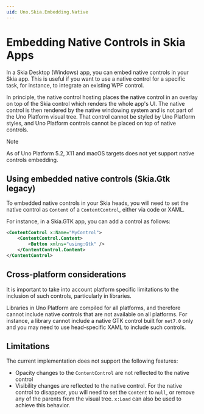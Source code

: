 ```yaml
---
uid: Uno.Skia.Embedding.Native
---
```


# Embedding Native Controls in Skia Apps

In a Skia Desktop (Windows) app, you can embed native controls in your Skia app. This is useful if you want to use a native control for a specific task, for instance, to integrate an existing WPF control.

In principle, the native control hosting places the native control in an overlay on top of the Skia control which renders the whole app's UI. The native control is then rendered by the native windowing system and is not part of the Uno Platform visual tree. That control cannot be styled by Uno Platform styles, and Uno Platform controls cannot be placed on top of native controls.

> [!NOTE]
> As of Uno Platform 5.2, X11 and macOS targets does not yet support native controls embedding.

## Using embedded native controls (Skia.Gtk legacy)

To embedded native controls in your Skia heads, you will need to set the native control as `Content` of a `ContentControl`, either via code or XAML.

For instance, in a Skia.GTK app, you can add a control as follows:

```xml
<ContentControl x:Name="MyControl">
    <ContentControl.Content>
        <Button xmlns="using:Gtk" />
    </ContentControl.Content>
</ContentControl>
```

## Cross-platform considerations

It is important to take into account platform specific limitations to the inclusion of such controls, particularly in libraries.

Libraries in Uno Platform are compiled for all platforms, and therefore cannot include native controls that are not available on all platforms. For instance, a library cannot include a native GTK control built for `net7.0` only and you may need to use head-specific XAML to include such controls.

## Limitations

The current implementation does not support the following features:

- Opacity changes to the `ContentControl` are not reflected to the native control
- Visibility changes are reflected to the native control. For the native control to disappear, you will need to set the `Content` to `null`, or remove any of the parents from the visual tree. `x:Load` can also be used to achieve this behavior.
